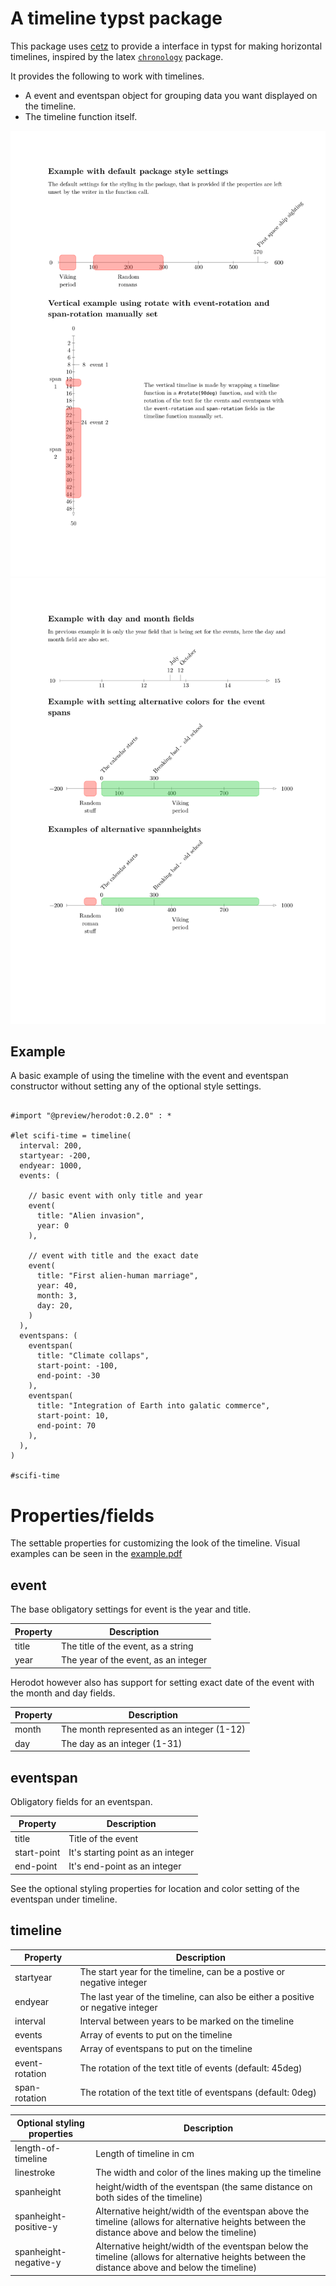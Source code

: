 
# A timeline typst package

This package uses [cetz](https://typst.app/universe/package/cetz) to
provide a interface in typst for making horizontal timelines, inspired
by the latex [`chronology`](https://ctan.org/pkg/chronology) package.

It provides the following to work with timelines.
- A event and eventspan object for grouping data
  you want displayed on the timeline.
- The timeline function itself. 

![image](examples/example-1.png)
![image](examples/example-2.png)

## Example

A basic example of using the timeline with the event and eventspan
constructor without setting any of the optional style settings.

```typst

#import "@preview/herodot:0.2.0" : * 

#let scifi-time = timeline(
  interval: 200,
  startyear: -200,
  endyear: 1000,
  events: (
  
    // basic event with only title and year
    event(
      title: "Alien invasion",
      year: 0
    ),

    // event with title and the exact date
    event(
      title: "First alien-human marriage",
      year: 40,
      month: 3,
      day: 20,
    ) 
  ),
  eventspans: (
    eventspan(
      title: "Climate collaps",
      start-point: -100,
      end-point: -30
    ),
    eventspan(
      title: "Integration of Earth into galatic commerce",
      start-point: 10,
      end-point: 70
    ),
  ),
)

#scifi-time

```


# Properties/fields

The settable properties for customizing the look
of the timeline. Visual examples can be seen in
the [example.pdf](example.pdf)

## event

The base obligatory settings for event is the year and title.

| Property  | Description |
| -------   | ----------- |
| title     | The title of the event, as a string   |
| year      | The year of the event, as an integer  |

Herodot however also has support for setting exact date of the
event with the month and day fields.

| Property  | Description |
| -------   | ----------- |
| month     | The month represented as an integer (1-12) |
| day       | The day as an integer (1-31)  |

## eventspan

Obligatory fields for an eventspan.

| Property    | Description |
| -------     | ----------- |
| title       | Title of the event |
| start-point | It's starting point as an integer |
| end-point   | It's end-point as an integer |

See the optional styling properties for location
and color setting of the eventspan under timeline.

## timeline
| Property  | Description |
| -------   | ----------- |
| startyear | The start year for the timeline, can be a postive or negative integer |
| endyear   | The last year of the timeline, can also be either a positive or negative integer |
| interval  | Interval between years to be marked on the timeline |
| events    | Array of events to put on the timeline |
| eventspans | Array of eventspans to put on the timeline |
| event-rotation | The rotation of the text title of events (default: 45deg)|
| span-rotation | The rotation of the text title of eventspans (default: 0deg)|

| Optional styling properties | Description |
| ------                      | ------      |
| length-of-timeline          | Length of timeline in cm |
| linestroke                  | The width and color of the lines making up the timeline |
| spanheight                  | height/width of the eventspan (the same distance on both sides of the timeline) |  
| spanheight-positive-y       | Alternative height/width of the eventspan above the timeline (allows for alternative heights between the distance above and below the timeline) |  
| spanheight-negative-y       | Alternative height/width of the eventspan below the timeline (allows for alternative heights between the distance above and below the timeline) |  

